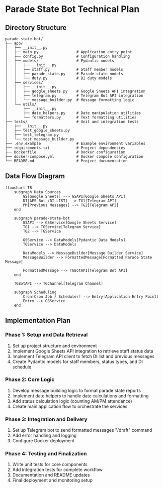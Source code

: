 # Parade State Bot Technical Plan

## Directory Structure

```
parade-state-bot/
├── app/
│   ├── __init__.py
│   ├── main.py                 # Application entry point
│   ├── config.py               # Configuration handling
│   ├── models/                 # Pydantic models
│   │   ├── __init__.py
│   │   ├── staff.py            # Staff member models
│   │   ├── parade_state.py     # Parade state models
│   │   └── duty.py             # DI duty models
│   ├── services/
│   │   ├── __init__.py
│   │   ├── google_sheets.py    # Google Sheets API integration
│   │   ├── telegram.py         # Telegram Bot API integration
│   │   └── message_builder.py  # Message formatting logic
│   └── utils/
│       ├── __init__.py
│       ├── date_helpers.py     # Date manipulation utilities
│       └── formatters.py       # Text formatting utilities
├── tests/                      # Unit and integration tests
│   ├── __init__.py
│   ├── test_google_sheets.py
│   ├── test_telegram.py
│   └── test_message_builder.py
├── .env.example                # Example environment variables
├── requirements.txt            # Project dependencies
├── Dockerfile                  # Docker configuration
├── docker-compose.yml          # Docker compose configuration
└── README.md                   # Project documentation
```

## Data Flow Diagram

```mermaid
flowchart TB
    subgraph Data Sources
        GS[Google Sheets] --> GSAPI[Google Sheets API]
        DI[AES Bot /DI LIST] --> TG1[Telegram API]
        PM[Previous Messages] --> TG2[Telegram API]
    end
    
    subgraph parade-state-bot
        GSAPI --> GSService[Google Sheets Service]
        TG1 --> TGService[Telegram Service]
        TG2 --> TGService
        
        GSService --> DataModels[Pydantic Data Models]
        TGService --> DataModels
        
        DataModels --> MessageBuilder[Message Builder Service]
        MessageBuilder --> FormattedMessage[Formatted Parade State Message]
        
        FormattedMessage --> TGBotAPI[Telegram Bot API]
    end
    
    TGBotAPI --> TGChannel[Telegram Channel]
    
    subgraph Scheduling
        Cron[Cron Job / Scheduler] --> Entry[Application Entry Point]
        Entry --> GSService
    end
```

## Implementation Plan

### Phase 1: Setup and Data Retrieval
1. Set up project structure and environment
2. Implement Google Sheets API integration to retrieve staff status data
3. Implement Telegram API client to fetch DI list and previous messages
4. Create Pydantic models for staff members, status types, and DI schedule

### Phase 2: Core Logic
1. Develop message building logic to format parade state reports
2. Implement date helpers to handle date calculations and formatting
3. Add status calculation logic (counting AM/PM attendance)
4. Create main application flow to orchestrate the services

### Phase 3: Integration and Delivery
1. Set up Telegram bot to send formatted messages "/draft" command
2. Add error handling and logging
3. Configure Docker deployment

### Phase 4: Testing and Finalization
1. Write unit tests for core components
2. Add integration tests for complete workflow
3. Documentation and README updates
4. Final deployment and monitoring setup